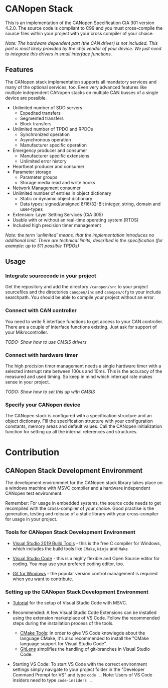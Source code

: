 
# CANopen Stack

This is an implementation of the CANopen Specification CiA 301 version 4.2.0. The source code is compliant to C99 and you must cross-compile the source files within your project with your cross compiler of your choice.

*Note: The hardware dependent part (the CAN driver) is not included. This part is most likely provided by the chip vendor of your device. We just need to integrate this drivers in small interface functions.*


## Features

The CANopen stack implementation supports all mandatory services and many of the optional services, too. Even very advanced features like multiple independent CANopen stacks on multiple CAN busses of a single device are possible.

- Unlimited number of SDO servers
  - Expedited transfers
  - Segmented transfers
  - Block transfers
- Unlimited number of TPDO and RPDOs
  - Synchronized operation
  - Asynchronous operation
  - Manufacturer specific operation
- Emergency producer and consumer
  - Manufacturer specific extensions
  - Unlimited error history
- Heartbeat producer and consumer
- Parameter storage
  - Parameter groups
  - Storage media read and write hooks
- Network Management consumer
- Unlimited number of entries in object dictionary
  - Static or dynamic object dictionary
  - Data types: signed/unsigned 8/16/32-Bit integer, string, domain and user-types
- Extension: Layer Setting Services (CiA 305)
- Usable with or without an real-time operating system (RTOS)
- Included high precision timer management

*Note: the term 'unlimited' means, that the implementation introduces no additional limit. There are technical limits, described in the specification (for example: up to 511 possible TPDOs)*


## Usage

### Integrate sourcecode in your project

Get the repository and add the directory `/canopen/src` to your project sourcefiles and the directories `canopen/inc` and `canopen/cfg` to your include searchpath. You should be able to compile your project without an error.

### Connect with CAN controller

You need to write 5 interface functions to get access to your CAN controller. There are a couple of interface functions existing. Just ask for support of your Mikrocontroller.

*TODO: Show how to use CMSIS drivers*

### Connect with hardware timer

The high precision timer management needs a single hardware timer with a selected interrupt rate between 100us and 10ms. This is the accuracy of the measured and used timing. So keep in mind which interrupt rate makes sense in your project.

*TODO: Show how to set this up with CMSIS*

### Specify your CANopen device

The CANopen stack is configured with a specification structure and an object dictionary. Fill the specification structure with your configuration constants, memory areas and default values. Call the CANopen initialization function for setting up all the internal references and structures.


# Contribution

## CANopen Stack Development Environment

The development environmnet for the CANopen stack library takes place on a windows machine with MSVC compiler and a hardware independent CANopen test environment.

Remember: For usage in embedded systems, the source code needs to get recompiled with the cross-compiler of your choice. Good practise is the generation, testing and release of a static library with your cross-compiler for usage in your project.


### Tools for CANopen Stack Development Environment

- [Visual Studio 2019 Build Tools](https://visualstudio.microsoft.com/de/downloads) - this is the free C compiler for Windows, which includes the build tools like `CMake`, `Ninja` and `Make`

- [Visual Studio Code](https://code.visualstudio.com/download) - this is a highly flexible and Open Source editor for coding. You may use your prefered coding editor, too.

- [Git for Windows](https://gitforwindows.org) - the popular version control management is required when you want to contribute.


### Setting up the CANopen Stack Development Environment

- [Tutorial](https://code.visualstudio.com/docs/cpp/config-msvc) for the setup of Visual Studio Code with MSVC. 

- Recommended: A few Visual Studio Code Extensions can be installed using the extension marketplace of VS Code. Follow the recommended steps during the installation process of the tools.
  - [CMake Tools](https://github.com/microsoft/vscode-cmake-tools): In order to give VS Code knowlegde about the language CMake, it's also recommended to install the "CMake language support for Visual Studio Code".  
  - [GitLens](https://marketplace.visualstudio.com/items?itemName=eamodio.gitlens) simplifies the handling of git-branches in Visual Studio Code.

- Starting VS Code: To start VS Code with the correct environment settings simply navigate to your project folder in the "Developer Command Prompt for VS" and type `code .`. Note: Users of VS Code insiders need to type `code-insiders .`.
